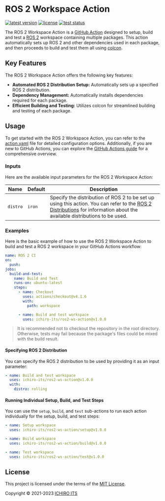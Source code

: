 # ROS 2 Workspace Action

[![latest version](https://img.shields.io/github/v/release/ichiro-its/ros2-ws-action?style=flat-square)](https://github.com/ichiro-its/ros2-ws-action/releases/)
[![license](https://img.shields.io/github/license/ichiro-its/ros2-ws-action?style=flat-square)](./LICENSE)
[![test status](https://img.shields.io/github/actions/workflow/status/ichiro-its/ros2-ws-action/test.yaml?label=test&branch=main&style=flat-square)](https://github.com/ichiro-its/ros2-ws-action/actions/workflows/test.yaml)

The ROS 2 Workspace Action is a [GitHub Action](https://github.com/features/actions) designed to setup, build and test a [ROS 2](https://www.ros.org/) workspace containing multiple packages.
This action automatically sets up ROS 2 and other dependencies used in each package, and then proceeds to build and test them all using [colcon](https://colcon.readthedocs.io/en/released/user/quick-start.html).

## Key Features

The ROS 2 Workspace Action offers the following key features:

- **Automated ROS 2 Distribution Setup:** Automatically sets up a specified ROS 2 distribution.
- **Dependency Management:** Automatically installs dependencies required for each package.
- **Efficient Building and Testing:** Utilizes colcon for streamlined building and testing of each package.

## Usage

To get started with the ROS 2 Workspace Action, you can refer to the [action.yaml](./action.yaml) file for detailed configuration options. Additionally, if you are new to GitHub Actions, you can explore the [GitHub Actions guide](https://docs.github.com/en/actions/learn-github-actions/understanding-github-actions) for a comprehensive overview.

### Inputs

Here are the available input parameters for the ROS 2 Workspace Action:

| Name | Default | Description |
| --- | --- | --- |
| `distro` | `iron` | Specify the distribution of ROS 2 to be set up using this action. You can refer to the [ROS 2 Distributions](https://docs.ros.org/en/rolling/Releases.html) for information about the available distributions to be used. |

### Examples

Here is the basic example of how to use the ROS 2 Workspace Action to build and test a ROS 2 workspace in your GitHub Actions workflow:

```yaml
name: ROS 2 CI
on:
  push:
jobs:
  build-and-test:
    name: Build and Test
    runs-on: ubuntu-latest
    steps:
      - name: Checkout
        uses: actions/checkout@v4.1.6
        with:
          path: workspace

      - name: Build and test workspace
        uses: ichiro-its/ros2-ws-action@v1.0.0
```

> It is recommended not to checkout the repository in the root directory. Otherwise, tests may fail because the package's files could be mixed with the build result.

#### Specifying ROS 2 Distribution

You can specify the ROS 2 distribution to be used by providing it as an input parameter:

```yaml
- name: Build and test workspace
  uses: ichiro-its/ros2-ws-action@v1.0.0
  with:
    distro: rolling
```

#### Running Individual Setup, Build, and Test Steps

You can use the `setup`, `build`, and `test` sub-actions to run each action individually for the setup, build, and test steps:

```yaml
- name: Setup workspace
  uses: ichiro-its/ros2-ws-action/setup@v1.0.0

- name: Build workspace
  uses: ichiro-its/ros2-ws-action/build@v1.0.0

- name: Test workspace
  uses: ichiro-its/ros2-ws-action/test@v1.0.0
```

## License

This project is licensed under the terms of the [MIT License](./LICENSE).

Copyright © 2021-2023 [ICHIRO ITS](https://github.com/ichiro-its)
